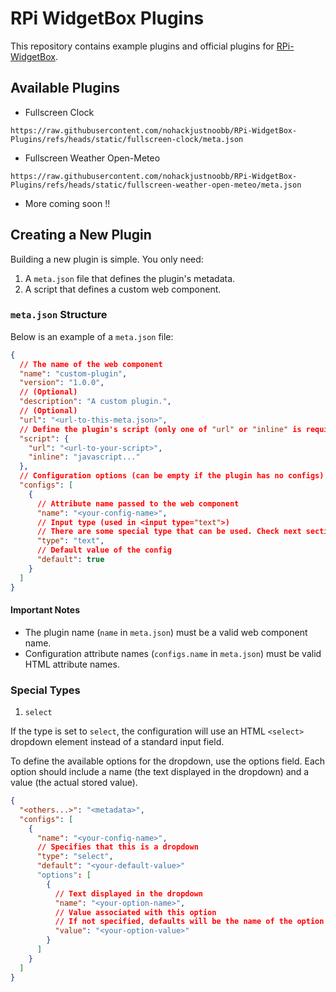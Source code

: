 # RPi WidgetBox Plugins

This repository contains example plugins and official plugins for [RPi-WidgetBox](https://github.com/nohackjustnoobb/RPi-WidgetBox).

## Available Plugins

- Fullscreen Clock

```
https://raw.githubusercontent.com/nohackjustnoobb/RPi-WidgetBox-Plugins/refs/heads/static/fullscreen-clock/meta.json
```

- Fullscreen Weather Open-Meteo

```
https://raw.githubusercontent.com/nohackjustnoobb/RPi-WidgetBox-Plugins/refs/heads/static/fullscreen-weather-open-meteo/meta.json
```

- More coming soon !!

## Creating a New Plugin

Building a new plugin is simple. You only need:

1. A `meta.json` file that defines the plugin's metadata.
2. A script that defines a custom web component.

### `meta.json` Structure

Below is an example of a `meta.json` file:

```json
{
  // The name of the web component
  "name": "custom-plugin",
  "version": "1.0.0",
  // (Optional)
  "description": "A custom plugin.",
  // (Optional)
  "url": "<url-to-this-meta.json>",
  // Define the plugin's script (only one of "url" or "inline" is required)
  "script": {
    "url": "<url-to-your-script>",
    "inline": "javascript..."
  },
  // Configuration options (can be empty if the plugin has no configs)
  "configs": [
    {
      // Attribute name passed to the web component
      "name": "<your-config-name>",
      // Input type (used in <input type="text">)
      // There are some special type that can be used. Check next section for more information.
      "type": "text",
      // Default value of the config
      "default": true
    }
  ]
}
```

#### Important Notes

- The plugin name (`name` in `meta.json`) must be a valid web component name.
- Configuration attribute names (`configs.name` in `meta.json`) must be valid HTML attribute names.

### Special Types

1. `select`

If the type is set to `select`, the configuration will use an HTML `<select>` dropdown element instead of a standard input field.

To define the available options for the dropdown, use the options field. Each option should include a name (the text displayed in the dropdown) and a value (the actual stored value).

```json
{
  "<others...>": "<metadata>",
  "configs": [
    {
      "name": "<your-config-name>",
      // Specifies that this is a dropdown
      "type": "select",
      "default": "<your-default-value>"
      "options": [
        {
          // Text displayed in the dropdown
          "name": "<your-option-name>",
          // Value associated with this option
          // If not specified, defaults will be the name of the option
          "value": "<your-option-value>"
        }
      ]
    }
  ]
}
```
